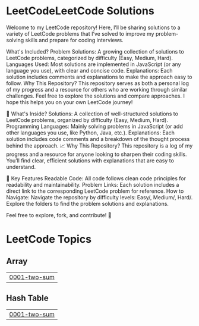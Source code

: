 # LeetCodeLeetCode Solutions
Welcome to my LeetCode repository! Here, I’ll be sharing solutions to a variety of LeetCode problems that I’ve solved to improve my problem-solving skills and prepare for coding interviews.

What's Included?
Problem Solutions: A growing collection of solutions to LeetCode problems, categorized by difficulty (Easy, Medium, Hard).
Languages Used: Most solutions are implemented in JavaScript (or any language you use), with clear and concise code.
Explanations: Each solution includes comments and explanations to make the approach easy to follow.
Why This Repository?
This repository serves as both a personal log of my progress and a resource for others who are working through similar challenges. Feel free to explore the solutions and compare approaches. I hope this helps you on your own LeetCode journey!

🚀 What's Inside?
Solutions: A collection of well-structured solutions to LeetCode problems, organized by difficulty (Easy, Medium, Hard).
Programming Languages: Mainly solving problems in JavaScript (or add other languages you use, like Python, Java, etc.).
Explanations: Each solution includes code comments and a breakdown of the thought process behind the approach.
📈 Why This Repository?
This repository is a log of my progress and a resource for anyone looking to sharpen their coding skills. You’ll find clear, efficient solutions with explanations that are easy to understand.

🌟 Key Features
Readable Code: All code follows clean code principles for readability and maintainability.
Problem Links: Each solution includes a direct link to the corresponding LeetCode problem for reference.
How to Navigate:
Navigate the repository by difficulty levels: Easy/, Medium/, Hard/.
Explore the folders to find the problem solutions and explanations.

Feel free to explore, fork, and contribute! 🚀

<!---LeetCode Topics Start-->
# LeetCode Topics
## Array
|  |
| ------- |
| [0001-two-sum](https://github.com/santhoshimj/LeetCode/tree/master/0001-two-sum) |
## Hash Table
|  |
| ------- |
| [0001-two-sum](https://github.com/santhoshimj/LeetCode/tree/master/0001-two-sum) |
<!---LeetCode Topics End-->